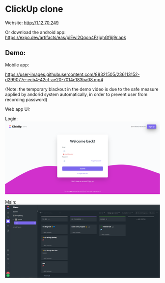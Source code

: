 # ClickUp clone

Website: http://1.12.70.249

Or download the android app: https://expo.dev/artifacts/eas/piEwi2Qqon4FzjqhGf6j9r.apk

## Demo:

Mobile app:

https://user-images.githubusercontent.com/88321505/236113152-d299077e-ecb4-42cf-ae20-7014e183ba08.mp4

(Note: the temporary blackout in the demo video is due to the safe measure applied by andorid system automatically, in order to prevent user from recording password)

Web app UI:

Login:
![login](login.PNG)

Main:
![main](main.PNG)
